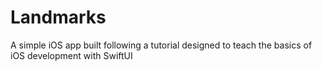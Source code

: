 # Landmarks
A simple iOS app built following a tutorial designed to teach the basics of iOS development with SwiftUI
